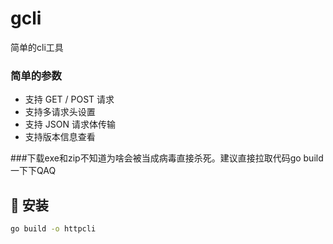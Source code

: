 # gcli
简单的cli工具

### 简单的参数
- 支持 GET / POST 请求
- 支持多请求头设置
- 支持 JSON 请求体传输
- 支持版本信息查看

###下载exe和zip不知道为啥会被当成病毒直接杀死。建议直接拉取代码go build一下下QAQ
## 🚀 安装

```bash
go build -o httpcli
